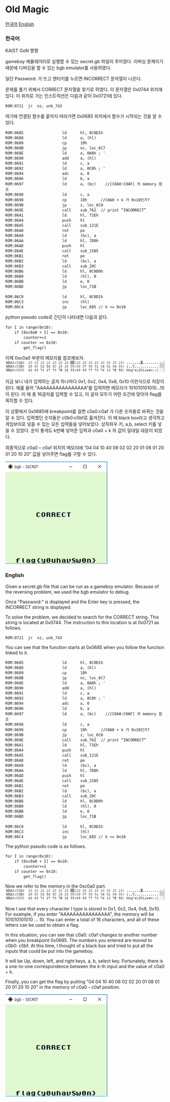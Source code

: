 <h1>Old Magic</h1>

[한국어](#한국어)
[English](#english)

### 한국어
KAIST GoN 짱짱

gameboy 에뮬레이터로 실행할 수 있는 secret.gb 파일이 주어졌다.
리버싱 문제이기 때문에 디버깅을 할 수 있는 bgb emulator를 사용하였다.

일단 Password: 가 뜨고 엔터키를 누르면 INCORRECT 문자열이 나온다.

문제를 풀기 위해서 CORRECT 문자열을 찾기로 하였다.
이 문자열은 0x0744 위치에 있다. 이 위치로 가는 인스트럭션은 다음과 같이 0x0721에 있다.
```
ROM:0721  jr  nz, unk_743
```
여기에 연결된 함수를 끝까지 따라가면 0x0685 위치에서 함수가 시작되는 것을 알 수 있다.
```
ROM:0685                 ld      hl, 0C0D1h
ROM:0688                 ld      a, (hl)
ROM:0689                 cp      10h
ROM:068B                 jp      nc, loc_6C7
ROM:068E                 ld      a, 0A0h ; '
ROM:0690                 add     a, (hl)
ROM:0691                 ld      c, a
ROM:0692                 ld      a, 0C0h ; '
ROM:0694                 adc     a, 0
ROM:0696                 ld      b, a
ROM:0697                 ld      a, (bc)    //[C0A0:C0AF] 의 memory 참조
ROM:0698                 ld      c, a
ROM:0699                 cp      10h      //C0A0 + k 가 0x10인가?
ROM:069B                 jp      z, loc_6C0
ROM:069E                 call    sub_762  // print “INCORRECT”
ROM:06A1                 ld      hl, 71Eh
ROM:06A4                 push    hl
ROM:06A5                 call    sub_121E
ROM:06A8                 ret     pe
ROM:06A9                 ld      (bc), a
ROM:06AA                 ld      hl, 7D0h
ROM:06AD                 push    hl
ROM:06AE                 call    sub_1585
ROM:06B1                 ret     pe
ROM:06B2                 ld      (bc), a
ROM:06B3                 call    sub_20C
ROM:06B6                 ld      hl, 0C0D0h
ROM:06B9                 ld      (hl), 0
ROM:06BB                 ld      e, 0
ROM:06BD                 jp      loc_71B

ROM:06C0                 ld      hl, 0C0D1h
ROM:06C3                 inc     (hl)
ROM:06C4                 jp      loc_685 // k <= 0x10
```

python pseudo code로 간단히 나타내면 다음과 같다.

```
for I in range(0x10):
	if [0xc0a0 + I] == 0x10:
		counter+=1
	if counter == 0x10:
		get_flag()
```
이제 0xc0a0 부분의 메모리를 참조해보자. 
![alt text](https://raw.githubusercontent.com/junsooo/CTFs/master/18_swampctf/secret_test.PNG)

지금 보니 내가 입력하는 글자 하나마다 0x1, 0x2, 0x4, 0x8, 0x10 이런식으로 저장이 된다. 예를 들어 “AAAAAAAAAAAAAAAA”를 입력하면 메모리가 101010101010...10이 된다. 이 때 총 16글자를 입력할 수 있고, 이 글자 모두가 어떤 조건에 맞아야 flag를 획득할 수 있다.

이 상황에서 0x0685에 breakpoint를 걸면 c0a0:c0af 가 다른 숫자들로 바뀌는 것을 알 수 있다. 입력했던 숫자들은 c0b0:c0bf로 옮겨진다. 이 때 black box라고 생각하고 게임보이로 넣을 수 있는 모든 입력들을 넣어보았다. 상하좌우 키, a,b, select 키를 넣을 수 있었다. 운이 좋게도 k번째 넣어준 입력과 c0a0 + k 의 값이 일대일 대응이 되었다.

최종적으로 c0a0 – c0af 위치의 메모리에 “04 04 10 40 08 02 02 20 01 08 01 20 01 20 10 20” 값을 넣어주면 flag를 구할 수 있다.

![alt text](https://raw.githubusercontent.com/junsooo/CTFs/master/18_swampctf/secret_correct.PNG)


### English

Given a secret.gb file that can be run as a gameboy emulator.
Because of the reversing problem, we used the bgb emulator to debug.

Once "Password:" is displayed and the Enter key is pressed, the INCORRECT string is displayed.

To solve the problem, we decided to search for the CORRECT string.
This string is located at 0x0744. The instruction to this location is at 0x0721 as follows.

```
ROM:0721  jr  nz, unk_743
```
You can see that the function starts at 0x0685 when you follow the function linked to it.
```
ROM:0685                 ld      hl, 0C0D1h
ROM:0688                 ld      a, (hl)
ROM:0689                 cp      10h
ROM:068B                 jp      nc, loc_6C7
ROM:068E                 ld      a, 0A0h ; '
ROM:0690                 add     a, (hl)
ROM:0691                 ld      c, a
ROM:0692                 ld      a, 0C0h ; '
ROM:0694                 adc     a, 0
ROM:0696                 ld      b, a
ROM:0697                 ld      a, (bc)    //[C0A0:C0AF] 의 memory 참조
ROM:0698                 ld      c, a
ROM:0699                 cp      10h      //C0A0 + k 가 0x10인가?
ROM:069B                 jp      z, loc_6C0
ROM:069E                 call    sub_762  // print “INCORRECT”
ROM:06A1                 ld      hl, 71Eh
ROM:06A4                 push    hl
ROM:06A5                 call    sub_121E
ROM:06A8                 ret     pe
ROM:06A9                 ld      (bc), a
ROM:06AA                 ld      hl, 7D0h
ROM:06AD                 push    hl
ROM:06AE                 call    sub_1585
ROM:06B1                 ret     pe
ROM:06B2                 ld      (bc), a
ROM:06B3                 call    sub_20C
ROM:06B6                 ld      hl, 0C0D0h
ROM:06B9                 ld      (hl), 0
ROM:06BB                 ld      e, 0
ROM:06BD                 jp      loc_71B

ROM:06C0                 ld      hl, 0C0D1h
ROM:06C3                 inc     (hl)
ROM:06C4                 jp      loc_685 // k <= 0x10
```

The python pseudo code is as follows.

```
for I in range(0x10):
	if [0xc0a0 + I] == 0x10:
		counter+=1
	if counter == 0x10:
		get_flag()
```
Now we refer to the memory in the 0xc0a0 part. 
![alt text](https://raw.githubusercontent.com/junsooo/CTFs/master/18_swampctf/secret_test.PNG)

Now I see that every character I type is stored in 0x1, 0x2, 0x4, 0x8, 0x10. For example, if you enter "AAAAAAAAAAAAAAAA", the memory will be 101010101010 ... 10. You can enter a total of 16 characters, and all of these letters can be used to obtain a flag.

In this situation, you can see that c0a0: c0af changes to another number when you breakpoint 0x0685. The numbers you entered are moved to c0b0: c0bf. At this time, I thought of a black box and tried to put all the inputs that could be put into the gameboy. 

It will be Up, down, left, and right keys, a, b, select key. Fortunately, there is a one-to-one correspondence between the k-th input and the value of c0a0 + k.

Finally, you can get the flag by putting "04 04 10 40 08 02 02 20 01 08 01 20 01 20 10 20" in the memory of c0a0 - c0af position.

![alt text](https://raw.githubusercontent.com/junsooo/CTFs/master/18_swampctf/secret_correct.PNG)
